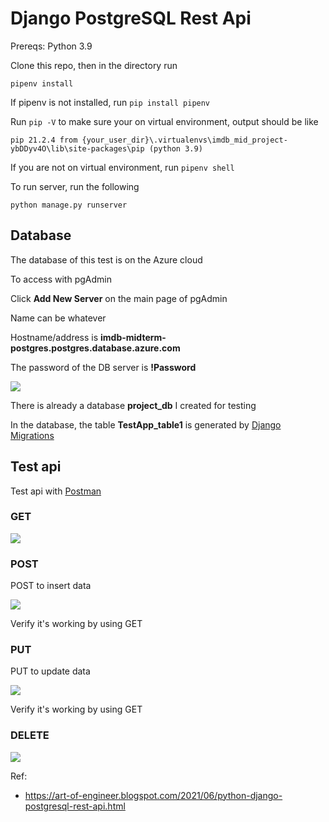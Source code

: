 # Django PostgreSQL Rest Api

Prereqs: Python 3.9

Clone this repo, then in the directory run

    pipenv install

If pipenv is not installed, run `pip install pipenv`

Run `pip -V` to make sure your on virtual environment, output should be like

```
pip 21.2.4 from {your_user_dir}\.virtualenvs\imdb_mid_project-ybDDyv4O\lib\site-packages\pip (python 3.9)
```

If you are not on virtual environment, run `pipenv shell`

To run server, run the following

`python manage.py runserver`

## Database

The database of this test is on the Azure cloud

To access with pgAdmin

Click **Add New Server** on the main page of pgAdmin

Name can be whatever

Hostname/address is **imdb-midterm-postgres.postgres.database.azure.com**

The password of the DB server is **!Password**

![](https://i.gyazo.com/57f5a53d4438f17e927336bb41731acb.png)

There is already a database **project_db** I created for testing

In the database, the table **TestApp_table1** is generated by [Django Migrations](https://docs.djangoproject.com/en/3.2/topics/migrations/)

## Test api

Test api with [Postman](https://www.postman.com/downloads/)

### GET

![](https://i.gyazo.com/34494b17325cab4e3f607110cb18c251.png)

### POST

POST to insert data

![](https://i.gyazo.com/3ae349583e2728eea8412cbf443cd821.png)

Verify it's working by using GET

### PUT

PUT to update data

![](https://i.gyazo.com/ed6c744d64f0710ffc3689666359082f.png)

Verify it's working by using GET

### DELETE

![](https://i.gyazo.com/9eb1a7e360ba0ff700d7bedc7beaef5f.png)

Ref:
    
* https://art-of-engineer.blogspot.com/2021/06/python-django-postgresql-rest-api.html
